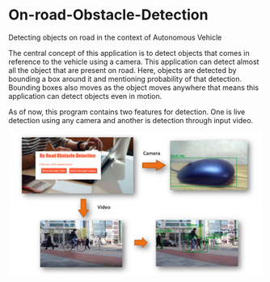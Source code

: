 # On-road-Obstacle-Detection
Detecting objects on road in the context of Autonomous Vehicle

The central concept of this application is to detect objects that comes in reference to the vehicle using a camera. This application can detect almost all the object that are present on road. Here, objects are detected by bounding a box around it and mentioning probability of that detection. Bounding boxes also moves as the object moves anywhere that means this application can detect objects even in motion.

As of now, this program contains two features for detection. One is live detection using any camera and another is detection through input video.

<img align="" alt="Workflow" src="https://github.com/ankit-kaushal/On-road-Obstacle-Detection/blob/master/Screenshots/workflow.png" width="" height=""/>


